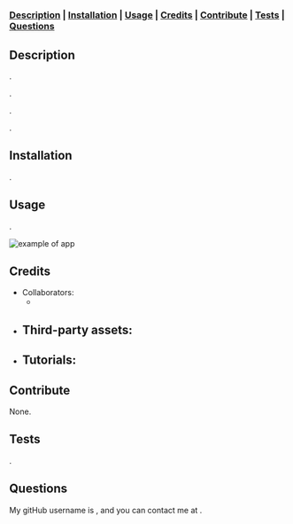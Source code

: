 # 




### **[Description](#description) | [Installation](#installation) | [Usage](#usage) | [Credits](#credits) | [Contribute](#contribute) | [Tests](#tests) | [Questions](#questions)**

## Description

.

.

.

.

## Installation

.

## Usage

.

![example of app]()

## Credits

- Collaborators: 
  - [](https://github.com/)
- Third-party assets: 
  - 
- Tutorials: 
  - 



## Contribute

<!-- If you created an application or package and would like other developers to contribute to it, you can include guidelines for how to do so. The [Contributor Covenant](https://www.contributor-covenant.org/) is an industry standard, but you can always write your own if you'd prefer. -->
None.

## Tests

.

## Questions

My gitHub username is [](https://github.com/), and you can contact me at .